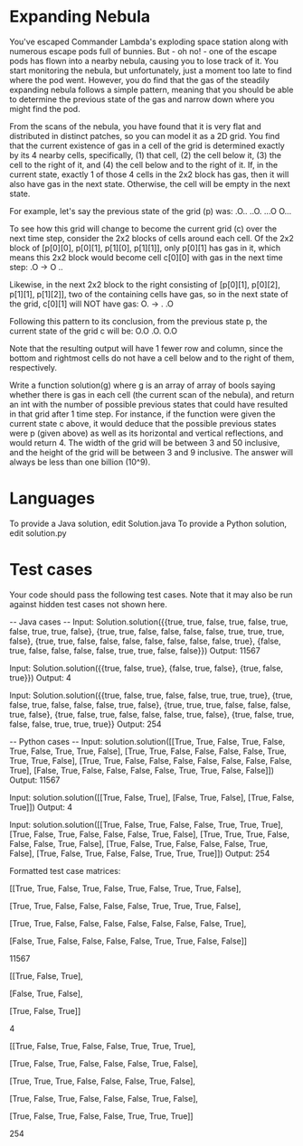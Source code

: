 Expanding Nebula
================

You've escaped Commander Lambda's exploding space station along with numerous escape pods full of bunnies. But - oh no! - one of the escape pods has flown into a nearby nebula, causing you to lose track of it. You start monitoring the nebula, but unfortunately, just a moment too late to find where the pod went. However, you do find that the gas of the steadily expanding nebula follows a simple pattern, meaning that you should be able to determine the previous state of the gas and narrow down where you might find the pod.

From the scans of the nebula, you have found that it is very flat and distributed in distinct patches, so you can model it as a 2D grid. You find that the current existence of gas in a cell of the grid is determined exactly by its 4 nearby cells, specifically, (1) that cell, (2) the cell below it, (3) the cell to the right of it, and (4) the cell below and to the right of it. If, in the current state, exactly 1 of those 4 cells in the 2x2 block has gas, then it will also have gas in the next state. Otherwise, the cell will be empty in the next state.

For example, let's say the previous state of the grid (p) was:
.O..
..O.
...O
O...

To see how this grid will change to become the current grid (c) over the next time step, consider the 2x2 blocks of cells around each cell. Of the 2x2 block of [p[0][0], p[0][1], p[1][0], p[1][1]], only p[0][1] has gas in it, which means this 2x2 block would become cell c[0][0] with gas in the next time step:
.O -> O
..

Likewise, in the next 2x2 block to the right consisting of [p[0][1], p[0][2], p[1][1], p[1][2]], two of the containing cells have gas, so in the next state of the grid, c[0][1] will NOT have gas:
O. -> .
.O

Following this pattern to its conclusion, from the previous state p, the current state of the grid c will be:
O.O
.O.
O.O

Note that the resulting output will have 1 fewer row and column, since the bottom and rightmost cells do not have a cell below and to the right of them, respectively.

Write a function solution(g) where g is an array of array of bools saying whether there is gas in each cell (the current scan of the nebula), and return an int with the number of possible previous states that could have resulted in that grid after 1 time step. For instance, if the function were given the current state c above, it would deduce that the possible previous states were p (given above) as well as its horizontal and vertical reflections, and would return 4. The width of the grid will be between 3 and 50 inclusive, and the height of the grid will be between 3 and 9 inclusive. The answer will always be less than one billion (10^9).

Languages
=========

To provide a Java solution, edit Solution.java
To provide a Python solution, edit solution.py

Test cases
==========
Your code should pass the following test cases.
Note that it may also be run against hidden test cases not shown here.

-- Java cases -- 
Input:
Solution.solution({{true, true, false, true, false, true, false, true, true, false}, {true, true, false, false, false, false, true, true, true, false}, {true, true, false, false, false, false, false, false, false, true}, {false, true, false, false, false, false, true, true, false, false}})
Output:
    11567

Input:
Solution.solution({{true, false, true}, {false, true, false}, {true, false, true}})
Output:
    4

Input:
Solution.solution({{true, false, true, false, false, true, true, true}, {true, false, true, false, false, false, true, false}, {true, true, true, false, false, false, true, false}, {true, false, true, false, false, false, true, false}, {true, false, true, false, false, true, true, true}}
Output:
    254

-- Python cases -- 
Input:
solution.solution([[True, True, False, True, False, True, False, True, True, False], [True, True, False, False, False, False, True, True, True, False], [True, True, False, False, False, False, False, False, False, True], [False, True, False, False, False, False, True, True, False, False]])
Output:
    11567

Input:
solution.solution([[True, False, True], [False, True, False], [True, False, True]])
Output:
    4

Input:
solution.solution([[True, False, True, False, False, True, True, True], [True, False, True, False, False, False, True, False], [True, True, True, False, False, False, True, False], [True, False, True, False, False, False, True, False], [True, False, True, False, False, True, True, True]])
Output:
    254

Formatted test case matrices:

[[True, True, False, True, False, True, False, True, True, False], 

[True, True, False, False, False, False, True, True, True, False], 

[True, True, False, False, False, False, False, False, False, True], 

[False, True, False, False, False, False, True, True, False, False]]

11567

[[True, False, True],

[False, True, False],

[True, False, True]]

4

[[True, False, True, False, False, True, True, True],

[True, False, True, False, False, False, True, False],

[True, True, True, False, False, False, True, False],

[True, False, True, False, False, False, True, False],

[True, False, True, False, False, True, True, True]]

254
